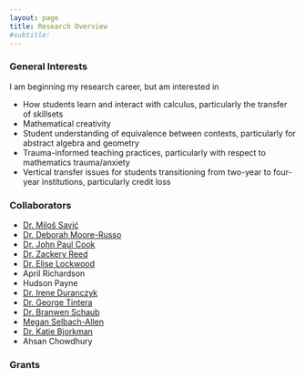 ```yaml
---
layout: page
title: Research Overview
#subtitle: 
---
```


### General Interests

I am beginning my research career, but am interested in 
- How students learn and interact with calculus, particularly the transfer of skillsets
- Mathematical creativity
- Student understanding of equivalence between contexts, particularly for abstract algebra and geometry
- Trauma-informed teaching practices, particularly with respect to mathematics trauma/anxiety
- Vertical transfer issues for students transitioning from two-year to four-year institutions, particularly credit loss

### Collaborators
- [Dr. Milo&#0353; Savi&#0263;](http://www.milossavic.com/)
- [Dr. Deborah Moore-Russo](https://dmr.oucreate.com/)
- [Dr. John Paul Cook](https://www.johnpaulcook.com/)
- [Dr. Zackery Reed](https://faculty.erau.edu/Zackery.Reed)
- [Dr. Elise Lockwood](https://math.oregonstate.edu/directory/elise-lockwood)
- April Richardson
- Hudson Payne
- [Dr. Irene Duranczyk](https://www.cehd.umn.edu/people/duran026/)
- [Dr. George Tintera](https://www.tamucc.edu/files/php/views/faculty-details.php?profile=George_Tintera)
- [Dr. Branwen Schaub](https://www.wvc.edu/students/support/mesa/staff.html)
- [Megan Selbach-Allen](https://scholar.google.com/citations?user=r_La1IoAAAAJ&hl=en)
- [Dr. Katie Bjorkman](https://www.rbc.edu/why-rbc/faculty-staff/faculty/bio/katie-bjorkman/)
- Ahsan Chowdhury

### Grants


